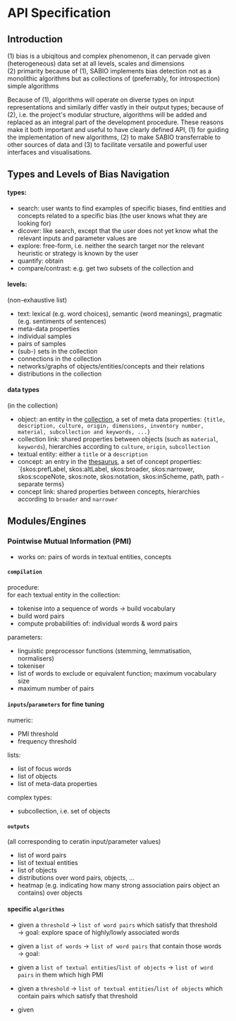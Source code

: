 # API Specification


## Introduction

(1) bias is a ubiqitous and complex phenomenon, it can pervade given (heterogeneous) data set at all levels, scales and dimensions  
(2) primarity because of (1), SABIO implements bias detection not as a monolithic algorithms but as collections of (preferrably, for introspection) simple algorithms  

Because of (1), algorithms will operate on diverse types on input representations and similarly differ vastly in their output types; because of (2), i.e. the project's modular structure, algorithms will be added and replaced as an integral part of the development procedure. These reasons make it both important and useful to have clearly defined API, (1) for guiding the implementation of new algorithms, (2) to make SABIO transferrable to other sources of data and (3) to facilitate versatile and powerful user interfaces and visualisations.


## Types and Levels of Bias Navigation

#### types:
 
  - search: user wants to find examples of specific biases, find entities and concepts related to a specific bias (the user knows what they are looking for)
  - dicover: like search, except that the user does not yet know what the relevant inputs and parameter values are
  - explore: free-form, i.e. neither the search target nor the relevant heuristic or strategy is known by the user
  - quantify: obtain 
  - compare/contrast: e.g. get two subsets of the collection and 


#### levels:
(non-exhaustive list)

  - text: lexical (e.g. word choices), semantic (word meanings), pragmatic (e.g. sentiments of sentences)
  - meta-data properties
  - individual samples
  - pairs of samples
  - (sub-) sets in the collection
  - connections in the collection
  - networks/graphs of objects/entities/concepts and their relations
  - distributions in the collection


#### data types 
(in the collection)

 - object: an entity in the [collection](https://collectie.wereldculturen.nl), a set of meta data properties: `{title, description, culture, origin, dimensions, inventory number, material, subcollection and keywords, ...}`
 - collection link: shared properties between objects (such as `material`, `keywords`), hierarchies according to `culture`, `origin`, `subcollection` 
 - textual entity: either a `title` or a `description`
 - concept: an entry in the [thesaurus](https://collectie.wereldculturen.nl/thesaurus), a set of concept properties: `{skos:prefLabel, skos:altLabel, skos:broader, skos:narrower, skos:scopeNote, skos:note, skos:notation, skos:inScheme, path, path - separate terms}
 - concept link: shared properties between concepts, hierarchies according to `broader` and `narrower`





## Modules/Engines


### Pointwise Mutual Information (PMI)

 - works on: pairs of words in textual entities, concepts

#### `compilation`

 procedure:  
 for each textual entity in the collection:
   - tokenise into a sequence of words -> build vocabulary
   - build word pairs
   - compute probabilities of: individual words & word pairs 

 parameters:
   - linguistic preprocessor functions (stemming, lemmatisation, normalisers)
   - tokeniser
   - list of words to exclude or equivalent function; maximum vocabulary size
   - maximum number of pairs


#### `inputs`/`parameters` for fine tuning

numeric:
 - PMI threshold 
 - frequency threshold  

lists:
 - list of focus words
 - list of objects
 - list of meta-data properties
 
complex types:
 - subcollection, i.e. set of objects


 
#### `outputs`

(all corresponding to ceratin input/parameter values)

 - list of word pairs
 - list of textual entities
 - list of objects
 - distributions over word pairs, objects, ...
 - heatmap (e.g. indicating how many strong association pairs object an contains) over objects


#### specific `algorithms`

 - given a `threshold` -> `list of word pairs` which satisfy that threshold  
   -> goal: explore space of highly/lowly associated words
 - given a `list of words` -> `list of word pairs` that contain those words  
   -> goal: 
 - given a `list of textual entities`/`list of objects` -> `list of word pairs` in them which high PMI

 - given a `threshold` -> `list of textual entities`/`list of objects` which contain pairs which satisfy that threshold
 - given 



 
 
 
 
 
